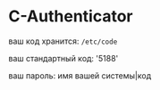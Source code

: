 # C-Authenticator

ваш код хранится: ``/etc/code``

ваш стандартный код: '5188'

ваш пароль: имя вашей системы|код
